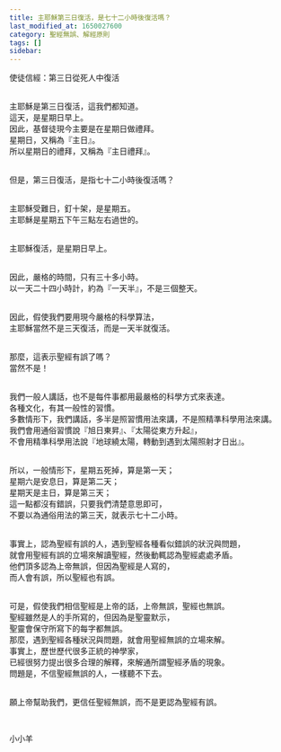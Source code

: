 ```yaml
---
title: 主耶穌第三日復活，是七十二小時後復活嗎？
last_modified_at: 1650027600
category: 聖經無誤、解經原則
tags: []
sidebar: 
---
```


<p>使徒信經：第三日從死人中復活</p>
<p><br/>
主耶穌是第三日復活，這我們都知道。<br/>
這天，是星期日早上。<br/>
因此，基督徒現今主要是在星期日做禮拜。<br/>
星期日，又稱為『主日』。<br/>
所以星期日的禮拜，又稱為『主日禮拜』。</p>
<p><br/>
但是，第三日復活，是指七十二小時後復活嗎？</p>
<p><br/>
主耶穌受難日，釘十架，是星期五。<br/>
主耶穌是星期五下午三點左右過世的。</p>
<p><br/>
主耶穌復活，是星期日早上。</p>
<p><br/>
因此，嚴格的時間，只有三十多小時。<br/>
以一天二十四小時計，約為『一天半』，不是三個整天。</p>
<p><br/>
因此，假使我們要用現今嚴格的科學算法，<br/>
主耶穌當然不是三天復活，而是一天半就復活。</p>
<p><br/>
那麼，這表示聖經有誤了嗎？<br/>
當然不是！</p>
<p><br/>
我們一般人講話，也不是每件事都用最嚴格的科學方式來表達。<br/>
各種文化，有其一般性的習慣。<br/>
多數情形下，我們講話，多半是照習慣用法來講，不是照精準科學用法來講。<br/>
我們會用通俗習慣說『旭日東昇』、『太陽從東方升起』，<br/>
不會用精準科學用法說『地球繞太陽，轉動到遇到太陽照射才日出』。</p>
<p><br/>
所以，一般情形下，星期五死掉，算是第一天；<br/>
星期六是安息日，算是第二天；<br/>
星期天是主日，算是第三天；<br/>
這一點都沒有錯誤，只要我們清楚意思即可，<br/>
不要以為通俗用法的第三天，就表示七十二小時。</p>
<p><br/>
事實上，認為聖經有誤的人，遇到聖經各種看似錯誤的狀況與問題，<br/>
就會用聖經有誤的立場來解讀聖經，然後動輒認為聖經處處矛盾。<br/>
他們頂多認為上帝無誤，但因為聖經是人寫的，<br/>
而人會有誤，所以聖經也有誤。</p>
<p><br/>
可是，假使我們相信聖經是上帝的話，上帝無誤，聖經也無誤。<br/>
聖經雖然是人的手所寫的，但因為是聖靈默示，<br/>
聖靈會保守所寫下的每字都無誤。<br/>
那麼，遇到聖經各種狀況與問題，就會用聖經無誤的立場來解。<br/>
事實上，歷世歷代很多正統的神學家，<br/>
已經很努力提出很多合理的解釋，來解通所謂聖經矛盾的現象。<br/>
問題是，不信聖經無誤的人，一樣聽不下去。</p>
<p><br/>
願上帝幫助我們，更信任聖經無誤，而不是更認為聖經有誤。</p>
<p> </p>
<p>小小羊</p>
<p> </p>
